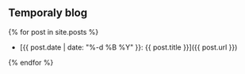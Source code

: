 ## Temporaly blog

{% for post in site.posts %}

- [{{ post.date | date: "%-d %B %Y" }}: {{ post.title }}]({{ post.url }})

{% endfor %} 